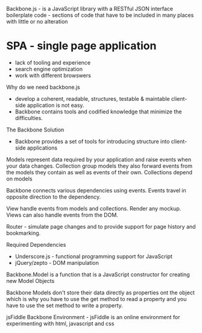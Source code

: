 Backbone.js - is a JavaScript library with a RESTful JSON interface
boilerplate code - sections of code that have to be included in many places with little or no alteration

SPA - single page application
======================

- lack of tooling and experience
- search engine optimization
- work with different browswers

Why do we need backbone.js

- develop a coherent, readable, structures, testable & maintable client-side application is not easy. 
- Backbone contains tools and codified knowledge that minimize the difficulties.

The Backbone Solution

- Backbone provides a set of tools for introducing structure into client-side applications

Models represent data required by your application and raise events when your data changes.
Collection group models they also forward events from the models they contain as well as events of their own. 
Collections depend on models

Backbone connects various dependencies using events. Events travel in opposite direction to the dependency.

View handle events from models and collections. Render any mockup. 
Views can also handle events from the DOM. 

Router - simulate page changes and to provide support for page history and bookmarking. 

Required Dependencies
- Underscore.js - functional programming support for JavaScript
- jQuery/zepto - DOM manipulation

Backbone.Model is a function that is a JavaScript constructor for creating new Model Objects

Backbone Models don't store their data directly as properties ont the object which is why you have to use the get method to read a property and you have to use the set method to write a property.

jsFiddle Backbone Environment - jsFiddle is an online environment for experimenting with html, javascript and css


